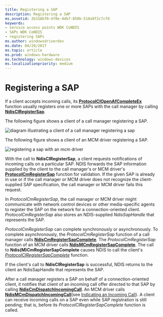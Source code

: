 ```yaml
---
title: Registering a SAP
description: Registering a SAP
ms.assetid: 2b318bf0-4f0e-4db7-850b-510a9f2c7cf0
keywords:
- service access points WDK CoNDIS
- SAPs WDK CoNDIS
- registering SAPs
ms.author: windowsdriverdev
ms.date: 04/20/2017
ms.topic: article
ms.prod: windows-hardware
ms.technology: windows-devices
ms.localizationpriority: medium
---
```


# Registering a SAP





If a client accepts incoming calls, its [**ProtocolClOpenAfCompleteEx**](https://msdn.microsoft.com/library/windows/hardware/ff570235) function usually registers one or more SAPs with the call manager by calling [**NdisClRegisterSap**](https://msdn.microsoft.com/library/windows/hardware/ff561648).

The following figure shows a client of a call manager registering a SAP.

![diagram illustrating a client of a call manager registering a sap](images/cm-02.png)

The following figure shows a client of an MCM driver registering a SAP.

![registering a sap with an mcm driver](images/fig1-02.png)

With the call to **NdisClRegisterSap**, a client requests notifications of incoming calls on a particular SAP. NDIS forwards the SAP information supplied by the client to the call manager's or MCM driver's [**ProtocolCmRegisterSap**](https://msdn.microsoft.com/library/windows/hardware/ff570250) function for validation. If the given SAP is already in use or if the call manager or MCM driver does not recognize the client-supplied SAP specification, the call manager or MCM driver fails this request.

In *ProtocolCmRegisterSap*, the call manager or MCM driver might communicate with network control devices or other media-specific agents to register the SAP on the network for a connection-oriented client. *ProtocolCmRegisterSap* also stores an NDIS-supplied *NdisSapHandle* that represents the SAP.

*ProtocolCmRegisterSap* can complete synchronously or asynchronously. To complete asynchronously, the *ProtocolCmRegisterSap* function of a call manager calls [**NdisCmRegisterSapComplete**](https://msdn.microsoft.com/library/windows/hardware/ff561689). The *ProtocolCmRegisterSap* function of an MCM driver calls [**NdisMCmRegisterSapComplete**](https://msdn.microsoft.com/library/windows/hardware/ff563557). The call to **Ndis(M)CmRegisterSapComplete** causes NDIS to call the client's [*ProtocolClRegisterSapComplete*](https://msdn.microsoft.com/library/windows/hardware/ff570237) function.

If the client's call to **NdisClRegisterSap** is successful, NDIS returns to the client an NdisSapHandle that represents the SAP.

After a call manager registers a SAP on behalf of a connection-oriented client, it notifies that client of an incoming call offer directed to that SAP by calling [**NdisCmDispatchIncomingCall**](https://msdn.microsoft.com/library/windows/hardware/ff561664). An MCM driver calls [**NdisMCmDispatchIncomingCall**](https://msdn.microsoft.com/library/windows/hardware/ff562830)(see [Indicating an Incoming Call](indicating-an-incoming-call.md)). A client can receive incoming calls on a SAP even while SAP registration is still pending; that is, before its *ProtocolClRegisterSapComplete* function is called.

 

 





